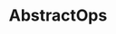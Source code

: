 ---
blog: https://abstractops.com/blog
linkedin: https://linkedin.com/company/abstractops/about/%27%3E%3Cimg
logohandle: abstractops
sort: abstractops
title: AbstractOps
twitter: https://x.com/abstractopsco
website: https://www.abstractops.com/
---